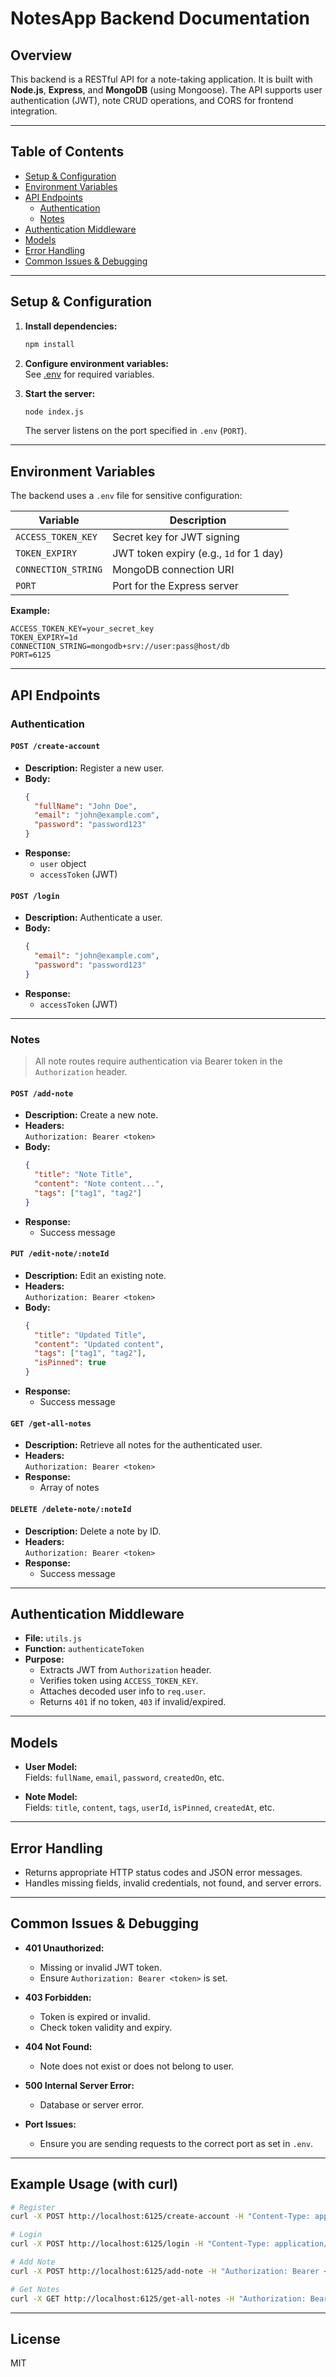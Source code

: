 # NotesApp Backend Documentation

## Overview

This backend is a RESTful API for a note-taking application. It is built with **Node.js**, **Express**, and **MongoDB** (using Mongoose). The API supports user authentication (JWT), note CRUD operations, and CORS for frontend integration.

---

## Table of Contents

- [Setup & Configuration](#setup--configuration)
- [Environment Variables](#environment-variables)
- [API Endpoints](#api-endpoints)
  - [Authentication](#authentication)
  - [Notes](#notes)
- [Authentication Middleware](#authentication-middleware)
- [Models](#models)
- [Error Handling](#error-handling)
- [Common Issues & Debugging](#common-issues--debugging)

---

## Setup & Configuration

1. **Install dependencies:**

   ```bash
   npm install
   ```

2. **Configure environment variables:**  
   See [.env](./.env) for required variables.

3. **Start the server:**
   ```bash
   node index.js
   ```
   The server listens on the port specified in `.env` (`PORT`).

---

## Environment Variables

The backend uses a `.env` file for sensitive configuration:

| Variable            | Description                             |
| ------------------- | --------------------------------------- |
| `ACCESS_TOKEN_KEY`  | Secret key for JWT signing              |
| `TOKEN_EXPIRY`      | JWT token expiry (e.g., `1d` for 1 day) |
| `CONNECTION_STRING` | MongoDB connection URI                  |
| `PORT`              | Port for the Express server             |

**Example:**

```
ACCESS_TOKEN_KEY=your_secret_key
TOKEN_EXPIRY=1d
CONNECTION_STRING=mongodb+srv://user:pass@host/db
PORT=6125
```

---

## API Endpoints

### Authentication

#### `POST /create-account`

- **Description:** Register a new user.
- **Body:**
  ```json
  {
    "fullName": "John Doe",
    "email": "john@example.com",
    "password": "password123"
  }
  ```
- **Response:**
  - `user` object
  - `accessToken` (JWT)

#### `POST /login`

- **Description:** Authenticate a user.
- **Body:**
  ```json
  {
    "email": "john@example.com",
    "password": "password123"
  }
  ```
- **Response:**
  - `accessToken` (JWT)

---

### Notes

> All note routes require authentication via Bearer token in the `Authorization` header.

#### `POST /add-note`

- **Description:** Create a new note.
- **Headers:**  
  `Authorization: Bearer <token>`
- **Body:**
  ```json
  {
    "title": "Note Title",
    "content": "Note content...",
    "tags": ["tag1", "tag2"]
  }
  ```
- **Response:**
  - Success message

#### `PUT /edit-note/:noteId`

- **Description:** Edit an existing note.
- **Headers:**  
  `Authorization: Bearer <token>`
- **Body:**
  ```json
  {
    "title": "Updated Title",
    "content": "Updated content",
    "tags": ["tag1", "tag2"],
    "isPinned": true
  }
  ```
- **Response:**
  - Success message

#### `GET /get-all-notes`

- **Description:** Retrieve all notes for the authenticated user.
- **Headers:**  
  `Authorization: Bearer <token>`
- **Response:**
  - Array of notes

#### `DELETE /delete-note/:noteId`

- **Description:** Delete a note by ID.
- **Headers:**  
  `Authorization: Bearer <token>`
- **Response:**
  - Success message

---

## Authentication Middleware

- **File:** `utils.js`
- **Function:** `authenticateToken`
- **Purpose:**
  - Extracts JWT from `Authorization` header.
  - Verifies token using `ACCESS_TOKEN_KEY`.
  - Attaches decoded user info to `req.user`.
  - Returns `401` if no token, `403` if invalid/expired.

---

## Models

- **User Model:**  
  Fields: `fullName`, `email`, `password`, `createdOn`, etc.

- **Note Model:**  
  Fields: `title`, `content`, `tags`, `userId`, `isPinned`, `createdAt`, etc.

---

## Error Handling

- Returns appropriate HTTP status codes and JSON error messages.
- Handles missing fields, invalid credentials, not found, and server errors.

---

## Common Issues & Debugging

- **401 Unauthorized:**

  - Missing or invalid JWT token.
  - Ensure `Authorization: Bearer <token>` is set.

- **403 Forbidden:**

  - Token is expired or invalid.
  - Check token validity and expiry.

- **404 Not Found:**

  - Note does not exist or does not belong to user.

- **500 Internal Server Error:**

  - Database or server error.

- **Port Issues:**
  - Ensure you are sending requests to the correct port as set in `.env`.

---

## Example Usage (with curl)

```bash
# Register
curl -X POST http://localhost:6125/create-account -H "Content-Type: application/json" -d '{"fullName":"John","email":"john@example.com","password":"pass"}'

# Login
curl -X POST http://localhost:6125/login -H "Content-Type: application/json" -d '{"email":"john@example.com","password":"pass"}'

# Add Note
curl -X POST http://localhost:6125/add-note -H "Authorization: Bearer <token>" -H "Content-Type: application/json" -d '{"title":"Test","content":"Hello"}'

# Get Notes
curl -X GET http://localhost:6125/get-all-notes -H "Authorization: Bearer <token>"
```

---

## License

MIT
